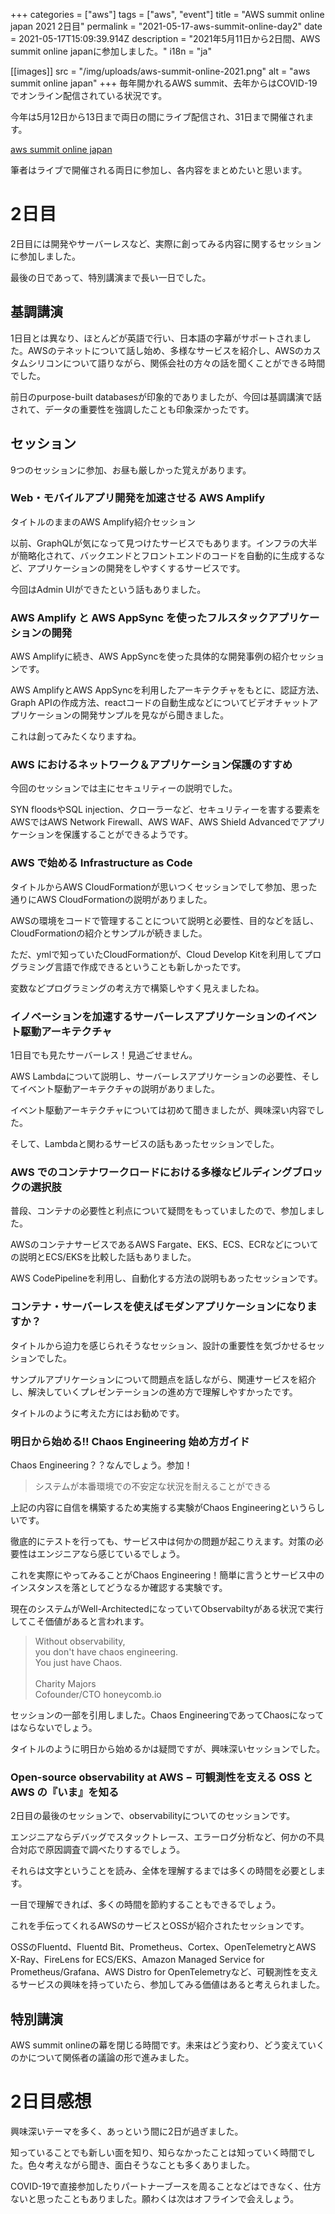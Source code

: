 +++
categories = ["aws"]
tags = ["aws", "event"]
title = "AWS summit online japan 2021 2日目"
permalink = "2021-05-17-aws-summit-online-day2"
date = 2021-05-17T15:09:39.914Z
description = "2021年5月11日から2日間、AWS summit online japanに参加しました。"
i18n = "ja"

[[images]]
src = "/img/uploads/aws-summit-online-2021.png"
alt = "aws summit online japan"
+++
毎年開かれるAWS summit、去年からはCOVID-19でオンライン配信されている状況です。

今年は5月12日から13日まで両日の間にライブ配信され、31日まで開催されます。

[aws summit online japan](https://aws.amazon.com/jp/events/summits/online/japan/)

筆者はライブで開催される両日に参加し、各内容をまとめたいと思います。

# 2日目

2日目には開発やサーバーレスなど、実際に創ってみる内容に関するセッションに参加しました。

最後の日であって、特別講演まで長い一日でした。

## 基調講演

1日目とは異なり、ほとんどが英語で行い、日本語の字幕がサポートされました。AWSのテネットについて話し始め、多様なサービスを紹介し、AWSのカスタムシリコンについて語りながら、関係会社の方々の話を聞くことができる時間でした。

前日のpurpose-built databasesが印象的でありましたが、今回は基調講演で話されて、データの重要性を強調したことも印象深かったです。

## セッション

9つのセッションに参加、お昼も厳しかった覚えがあります。

### Web・モバイルアプリ開発を加速させる AWS Amplify

タイトルのままのAWS Amplify紹介セッション

以前、GraphQLが気になって見つけたサービスでもあります。インフラの大半が簡略化されて、バックエンドとフロントエンドのコードを自動的に生成するなど、アプリケーションの開発をしやすくするサービスです。

今回はAdmin UIができたという話もありました。

### AWS Amplify と AWS AppSync を使ったフルスタックアプリケーションの開発

AWS Amplifyに続き、AWS AppSyncを使った具体的な開発事例の紹介セッションです。

AWS AmplifyとAWS AppSyncを利用したアーキテクチャをもとに、認証方法、Graph APIの作成方法、reactコードの自動生成などについてビデオチャットアプリケーションの開発サンプルを見ながら聞きました。

これは創ってみたくなりますね。

### AWS におけるネットワーク＆アプリケーション保護のすすめ

今回のセッションでは主にセキュリティーの説明でした。

SYN floodsやSQL injection、クローラーなど、セキュリティーを害する要素をAWSではAWS Network Firewall、AWS WAF、AWS Shield Advancedでアプリケーションを保護することができるようです。

### AWS で始める Infrastructure as Code

タイトルからAWS CloudFormationが思いつくセッションでして参加、思った通りにAWS CloudFormationの説明がありました。

AWSの環境をコードで管理することについて説明と必要性、目的などを話し、CloudFormationの紹介とサンプルが続きました。

ただ、ymlで知っていたCloudFormationが、Cloud Develop Kitを利用してプログラミング言語で作成できるということも新しかったです。

変数などプログラミングの考え方で構築しやすく見えましたね。

### イノベーションを加速するサーバーレスアプリケーションのイベント駆動アーキテクチャ

1日目でも見たサーバーレス！見過ごせません。

AWS Lambdaについて説明し、サーバーレスアプリケーションの必要性、そしてイベント駆動アーキテクチャの説明がありました。

イベント駆動アーキテクチャについては初めて聞きましたが、興味深い内容でした。

そして、Lambdaと関わるサービスの話もあったセッションでした。

### AWS でのコンテナワークロードにおける多様なビルディングブロックの選択肢

普段、コンテナの必要性と利点について疑問をもっていましたので、参加しました。

AWSのコンテナサービスであるAWS Fargate、EKS、ECS、ECRなどについての説明とECS/EKSを比較した話もありました。

AWS CodePipelineを利用し、自動化する方法の説明もあったセッションです。

### コンテナ・サーバーレスを使えばモダンアプリケーションになりますか？

タイトルから迫力を感じられそうなセッション、設計の重要性を気づかせるセッションでした。

サンプルアプリケーションについて問題点を話しながら、関連サービスを紹介し、解決していくプレゼンテーションの進め方で理解しやすかったです。

タイトルのように考えた方にはお勧めです。

### 明日から始める!! Chaos Engineering 始め方ガイド

Chaos Engineering？？なんでしょう。参加！

> システムが本番環境での不安定な状況を耐えることができる

上記の内容に自信を構築するため実施する実験がChaos Engineeringというらしいです。

徹底的にテストを行っても、サービス中は何かの問題が起こりえます。対策の必要性はエンジニアなら感じているでしょう。

これを実際にやってみることがChaos Engineering！簡単に言うとサービス中のインスタンスを落としてどうなるか確認する実験です。

現在のシステムがWell-ArchitectedになっていてObservabiltyがある状況で実行してこそ価値があると言われます。

> Without observability,\
> you don't have chaos engineering.\
> You just have Chaos.\
> \
> Charity Majors\
> Cofounder/CTO honeycomb.io

セッションの一部を引用しました。Chaos EngineeringであってChaosになってはならないでしょう。

タイトルのように明日から始めるかは疑問ですが、興味深いセッションでした。

### Open-source observability at AWS − 可観測性を支える OSS と AWS の『いま』を知る

2日目の最後のセッションで、observabilityについてのセッションです。

エンジニアならデバッグでスタックトレース、エラーログ分析など、何かの不具合対応で原因調査で調べたりするでしょう。

それらは文字ということを読み、全体を理解するまでは多くの時間を必要とします。

一目で理解できれば、多くの時間を節約することもできるでしょう。

これを手伝ってくれるAWSのサービスとOSSが紹介されたセッションです。

OSSのFluentd、Fluentd Bit、Prometheus、Cortex、OpenTelemetryとAWS X-Ray、FireLens for ECS/EKS、Amazon Managed Service for Prometheus/Grafana、AWS Distro for OpenTelemetryなど、可観測性を支えるサービスの興味を持っていたら、参加してみる価値はあると考えられました。

## 特別講演

AWS summit onlineの幕を閉じる時間です。未来はどう変わり、どう変えていくのかについて関係者の議論の形で進みました。

# 2日目感想

興味深いテーマを多く、あっという間に2日が過ぎました。

知っていることでも新しい面を知り、知らなかったことは知っていく時間でした。色々考えながら聞き、面白そうなことも多くありました。

COVID-19で直接参加したりパートナーブースを周ることなどはできなく、仕方ないと思ったこともありました。願わくは次はオフラインで会えしょう。